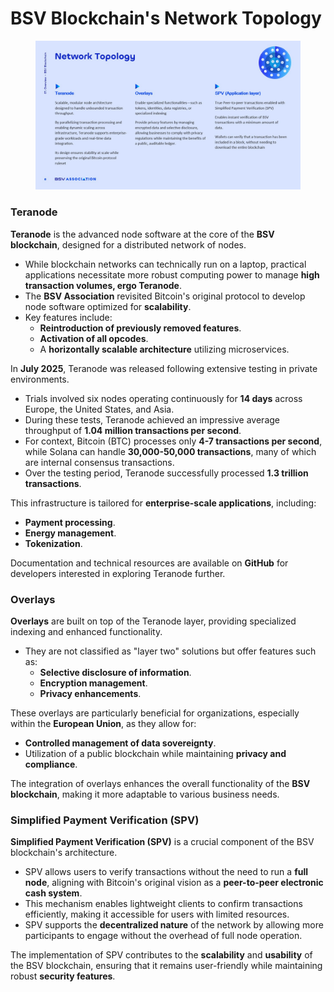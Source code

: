 # BSV Blockchain's Network Topology

<figure><img src="../../../.gitbook/assets/Slide8 (1).jpg" alt=""><figcaption></figcaption></figure>

### Teranode

**Teranode** is the advanced node software at the core of the **BSV blockchain**, designed for a distributed network of nodes.

* While blockchain networks can technically run on a laptop, practical applications necessitate more robust computing power to manage **high transaction volumes, ergo Teranode**.
* The **BSV Association** revisited Bitcoin's original protocol to develop node software optimized for **scalability**.
* Key features include:
  * **Reintroduction of previously removed features**.
  * **Activation of all opcodes**.
  * A **horizontally scalable architecture** utilizing microservices.

In **July 2025**, Teranode was released following extensive testing in private environments.

* Trials involved six nodes operating continuously for **14 days** across Europe, the United States, and Asia.
* During these tests, Teranode achieved an impressive average throughput of **1.04 million transactions per second**.
* For context, Bitcoin (BTC) processes only **4-7 transactions per second**, while Solana can handle **30,000-50,000 transactions**, many of which are internal consensus transactions.
* Over the testing period, Teranode successfully processed **1.3 trillion transactions**.

This infrastructure is tailored for **enterprise-scale applications**, including:

* **Payment processing**.
* **Energy management**.
* **Tokenization**.

Documentation and technical resources are available on **GitHub** for developers interested in exploring Teranode further.

### Overlays

**Overlays** are built on top of the Teranode layer, providing specialized indexing and enhanced functionality.

* They are not classified as "layer two" solutions but offer features such as:
  * **Selective disclosure of information**.
  * **Encryption management**.
  * **Privacy enhancements**.

These overlays are particularly beneficial for organizations, especially within the **European Union**, as they allow for:

* **Controlled management of data sovereignty**.
* Utilization of a public blockchain while maintaining **privacy and compliance**.

The integration of overlays enhances the overall functionality of the **BSV blockchain**, making it more adaptable to various business needs.

### Simplified Payment Verification (SPV)

**Simplified Payment Verification (SPV)** is a crucial component of the BSV blockchain's architecture.

* SPV allows users to verify transactions without the need to run a **full node**, aligning with Bitcoin's original vision as a **peer-to-peer electronic cash system**.
* This mechanism enables lightweight clients to confirm transactions efficiently, making it accessible for users with limited resources.
* SPV supports the **decentralized nature** of the network by allowing more participants to engage without the overhead of full node operation.

The implementation of SPV contributes to the **scalability** and **usability** of the BSV blockchain, ensuring that it remains user-friendly while maintaining robust **security features**.
